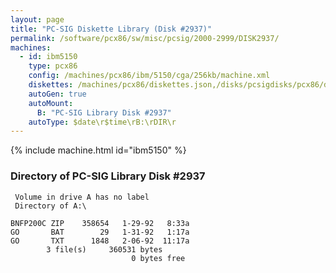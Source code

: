 ```yaml
---
layout: page
title: "PC-SIG Diskette Library (Disk #2937)"
permalink: /software/pcx86/sw/misc/pcsig/2000-2999/DISK2937/
machines:
  - id: ibm5150
    type: pcx86
    config: /machines/pcx86/ibm/5150/cga/256kb/machine.xml
    diskettes: /machines/pcx86/diskettes.json,/disks/pcsigdisks/pcx86/diskettes.json
    autoGen: true
    autoMount:
      B: "PC-SIG Library Disk #2937"
    autoType: $date\r$time\rB:\rDIR\r
---
```


{% include machine.html id="ibm5150" %}

### Directory of PC-SIG Library Disk #2937

     Volume in drive A has no label
     Directory of A:\

    BNFP200C ZIP    358654   1-29-92   8:33a
    GO       BAT        29   1-31-92   1:17a
    GO       TXT      1848   2-06-92  11:17a
            3 file(s)     360531 bytes
                               0 bytes free
